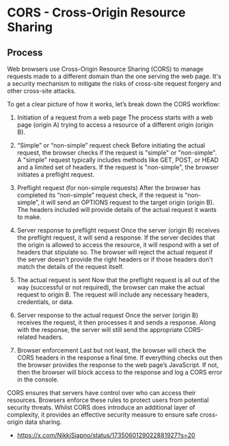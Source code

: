 # CORS - Cross-Origin Resource Sharing

## Process
Web browsers use Cross-Origin Resource Sharing (CORS) to manage requests made to a different domain than the one serving the web page. It's a security mechanism to mitigate the risks of cross-site request forgery and other cross-site attacks.

To get a clear picture of how it works, let’s break down the CORS workflow:

1) Initiation of a request from a web page
   The process starts with a web page (origin A) trying to access a resource of a different origin (origin B).

2) “Simple” or “non-simple” request check
   Before initiating the actual request, the browser checks if the request is "simple" or "non-simple". A "simple" request typically includes methods like GET, POST, or HEAD and a limited set of headers. If the request is "non-simple", the browser initiates a preflight request.

3) Preflight request (for non-simple requests)
   After the browser has completed its “non-simple” request check, if the request is “non-simple”, it will send an OPTIONS request to the target origin (origin B). The headers included will provide details of the actual request it wants to make.

4) Server response to preflight request
   Once the server (origin B) receives the preflight request, it will send a response. If the server decides that the origin is allowed to access the resource, it will respond with a set of headers that stipulate so. The browser will reject the actual request if the server doesn't provide the right headers or if those headers don't match the details of the request itself.

5) The actual request is sent
   Now that the preflight request is all out of the way (successful or not required), the browser can make the actual request to origin B. The request will include any necessary headers, credentials, or data.

6) Server response to the actual request
   Once the server (origin B) receives the request, it then processes it and sends a response. Along with the response, the server will still send the appropriate CORS-related headers.

7) Browser enforcement
   Last but not least, the browser will check the CORS headers in the response a final time. If everything checks out then the browser provides the response to the web page’s JavaScript. If not, then the browser will block access to the response and log a CORS error in the console.

CORS ensures that servers have control over who can access their resources. Browsers enforce these rules to protect users from potential security threats. Whilst CORS does introduce an additional layer of complexity, it provides an effective security measure to ensure safe cross-origin data sharing.

- https://x.com/NikkiSiapno/status/1735060129022881927?s=20